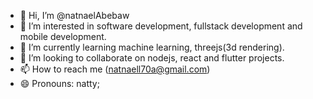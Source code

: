 - 👋 Hi, I’m @natnaelAbebaw
- 👀 I’m interested in software development, fullstack development and mobile development.
- 🌱 I’m currently learning machine learning, threejs(3d rendering).
- 💞️ I’m looking to collaborate on nodejs, react and flutter projects.
- 📫 How to reach me (natnaell70a@gmail.com)
- 😄 Pronouns: natty;
<!---
natnaelAbebaw/natnaelAbebaw is a ✨ special ✨ repository because its `README.md` (this file) appears on your GitHub profile.
You can click the Preview link to take a look at your changes.
--->
